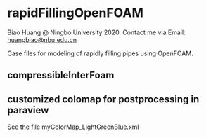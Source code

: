 # rapidFillingOpenFOAM
Biao Huang @ Ningbo University 2020. Contact me via Email: huangbiao@nbu.edu.cn

Case files for modeling of rapidly filling pipes using OpenFOAM.

## compressibleInterFoam





## customized colomap for postprocessing in paraview
See the file myColorMap_LightGreenBlue.xml
